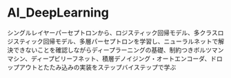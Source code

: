 # AI_DeepLearning
シングルレイヤーパーセプトロンから、ロジスティック回帰モデル、多クラスロジスティック回帰モデル、多層パーセプトロンを学習し、ニューラルネットで解決できないことを確認しながらディープラーニングの基礎、制約つきボルツマンマシン、ディープビリーフネット、積層デノイジング・オートエンコーダ、ドロップアウトとたたみ込みの実装をステップバイステップで学ぶ
